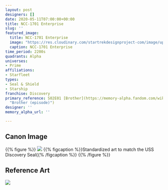 ```yaml
---
layout: post
designers: []
date: 2020-05-11T07:00:00+00:00
title: NCC-1701 Enterprise
slug: ''
featured_image:
  title: NCC-1701 Enterprise
  image: "https://res.cloudinary.com/startrekdesignproject-com/image/upload/v1589231489/USSEnterpriseSeal2250s.png"
  caption: NCC-1701 Enterprise
time_period: 2200s
quadrants: Alpha
universes:
- Prime
affiliations:
- Starfleet
types:
- Seal & Shield
- Starship
franchise: Discovery
primary_reference: S02E01 [Brother](https://memory-alpha.fandom.com/wiki/Brother_(episode)
  "Brother (episode)")
designer: ''
memory_alpha_url: ''

---
```

## Canon Image

{{% figure %}}
![](https://res.cloudinary.com/startrekdesignproject-com/image/upload/v1589231489/USSEnterpriseSeal_ST-S2E1.jpg) {{% figcaption %}}Standardized art to match the USS Discovery Seal{{% /figcaption %}} {{% /figure %}}

## Reference Art

![](https://res.cloudinary.com/startrekdesignproject-com/image/upload/v1589231489/USS_Enterprise_Seal.jpg)
